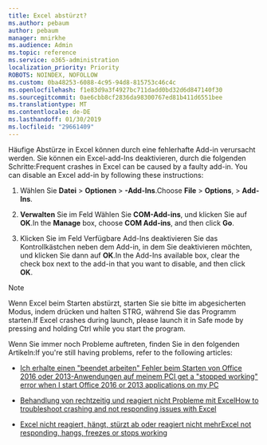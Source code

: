 ```yaml
---
title: Excel abstürzt?
ms.author: pebaum
author: pebaum
manager: mnirkhe
ms.audience: Admin
ms.topic: reference
ms.service: o365-administration
localization_priority: Priority
ROBOTS: NOINDEX, NOFOLLOW
ms.custom: 0ba48253-6088-4c95-94d8-815753c46c4c
ms.openlocfilehash: f1e83d9a3f4927bc711dadd0bd32d6d847140f30
ms.sourcegitcommit: 0ae6cbb8cf2836da98300767ed81b411d6551bee
ms.translationtype: MT
ms.contentlocale: de-DE
ms.lasthandoff: 01/30/2019
ms.locfileid: "29661409"
---
```

<span data-ttu-id="77f12-p101">Häufige Abstürze in Excel können durch eine fehlerhafte Add-in verursacht werden. Sie können ein Excel-add-Ins deaktivieren, durch die folgenden Schritte:</span><span class="sxs-lookup"><span data-stu-id="77f12-p101">Frequent crashes in Excel can be caused by a faulty add-in. You can disable an Excel add-in by following these instructions:</span></span>
  
1. <span data-ttu-id="77f12-104">Wählen Sie **Datei** \> **Optionen** \> **-Add-Ins**.</span><span class="sxs-lookup"><span data-stu-id="77f12-104">Choose **File** \> **Options**, \> **Add-Ins**.</span></span>
    
2. <span data-ttu-id="77f12-105">**Verwalten** Sie im Feld Wählen Sie **COM-Add-ins**, und klicken Sie auf **OK**.</span><span class="sxs-lookup"><span data-stu-id="77f12-105">In the **Manage** box, choose **COM Add-ins**, and then click **Go**.</span></span>
    
3. <span data-ttu-id="77f12-106">Klicken Sie im Feld Verfügbare Add-Ins deaktivieren Sie das Kontrollkästchen neben dem Add-in, in dem Sie deaktivieren möchten, und klicken Sie dann auf **OK**.</span><span class="sxs-lookup"><span data-stu-id="77f12-106">In the Add-Ins available box, clear the check box next to the add-in that you want to disable, and then click **OK**.</span></span>
    
> [!NOTE]
> <span data-ttu-id="77f12-107">Wenn Excel beim Starten abstürzt, starten Sie sie bitte im abgesicherten Modus, indem drücken und halten STRG, während Sie das Programm starten.</span><span class="sxs-lookup"><span data-stu-id="77f12-107">If Excel crashes during launch, please launch it in Safe mode by pressing and holding Ctrl while you start the program.</span></span> 
  
<span data-ttu-id="77f12-108">Wenn Sie immer noch Probleme auftreten, finden Sie in den folgenden Artikeln:</span><span class="sxs-lookup"><span data-stu-id="77f12-108">If you're still having problems, refer to the following articles:</span></span>
  
- [<span data-ttu-id="77f12-109">Ich erhalte einen "beendet arbeiten" Fehler beim Starten von Office 2016 oder 2013-Anwendungen auf meinem PC</span><span class="sxs-lookup"><span data-stu-id="77f12-109">I get a "stopped working" error when I start Office 2016 or 2013 applications on my PC</span></span>](https://support.office.com/article/52bd7985-4e99-4a35-84c8-2d9b8301a2fa.aspx)
    
- [<span data-ttu-id="77f12-110">Behandlung von rechtzeitig und reagiert nicht Probleme mit Excel</span><span class="sxs-lookup"><span data-stu-id="77f12-110">How to troubleshoot crashing and not responding issues with Excel</span></span>](https://support.microsoft.com/help/2758592/how-to-troubleshoot-crashing-and-not-responding-issues-with-excel)
    
- [<span data-ttu-id="77f12-111">Excel nicht reagiert, hängt, stürzt ab oder reagiert nicht mehr</span><span class="sxs-lookup"><span data-stu-id="77f12-111">Excel not responding, hangs, freezes or stops working</span></span>](https://support.office.com/article/37e7d3c9-9e84-40bf-a805-4ca6853a1ff4.aspx)
    
